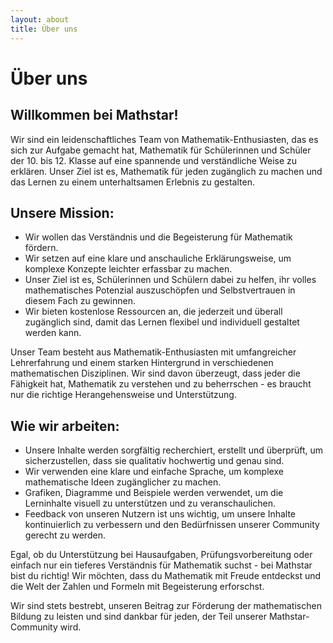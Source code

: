 ```yaml
---
layout: about
title: Über uns
---
```

# Über uns

## Willkommen bei Mathstar!

Wir sind ein leidenschaftliches Team von Mathematik-Enthusiasten, das es sich zur Aufgabe gemacht hat, Mathematik für Schülerinnen und Schüler der 10. bis 12. Klasse auf eine spannende und verständliche Weise zu erklären. Unser Ziel ist es, Mathematik für jeden zugänglich zu machen und das Lernen zu einem unterhaltsamen Erlebnis zu gestalten.

## Unsere Mission:

- Wir wollen das Verständnis und die Begeisterung für Mathematik fördern.
- Wir setzen auf eine klare und anschauliche Erklärungsweise, um komplexe Konzepte leichter erfassbar zu machen.
- Unser Ziel ist es, Schülerinnen und Schülern dabei zu helfen, ihr volles mathematisches Potenzial auszuschöpfen und Selbstvertrauen in diesem Fach zu gewinnen.
- Wir bieten kostenlose Ressourcen an, die jederzeit und überall zugänglich sind, damit das Lernen flexibel und individuell gestaltet werden kann.

Unser Team besteht aus Mathematik-Enthusiasten mit umfangreicher Lehrerfahrung und einem starken Hintergrund in verschiedenen mathematischen Disziplinen. Wir sind davon überzeugt, dass jeder die Fähigkeit hat, Mathematik zu verstehen und zu beherrschen - es braucht nur die richtige Herangehensweise und Unterstützung.

## Wie wir arbeiten:

- Unsere Inhalte werden sorgfältig recherchiert, erstellt und überprüft, um sicherzustellen, dass sie qualitativ hochwertig und genau sind.
- Wir verwenden eine klare und einfache Sprache, um komplexe mathematische Ideen zugänglicher zu machen.
- Grafiken, Diagramme und Beispiele werden verwendet, um die Lerninhalte visuell zu unterstützen und zu veranschaulichen.
- Feedback von unseren Nutzern ist uns wichtig, um unsere Inhalte kontinuierlich zu verbessern und den Bedürfnissen unserer Community gerecht zu werden.

Egal, ob du Unterstützung bei Hausaufgaben, Prüfungsvorbereitung oder einfach nur ein tieferes Verständnis für Mathematik suchst - bei Mathstar bist du richtig! Wir möchten, dass du Mathematik mit Freude entdeckst und die Welt der Zahlen und Formeln mit Begeisterung erforschst.

Wir sind stets bestrebt, unseren Beitrag zur Förderung der mathematischen Bildung zu leisten und sind dankbar für jeden, der Teil unserer Mathstar-Community wird.